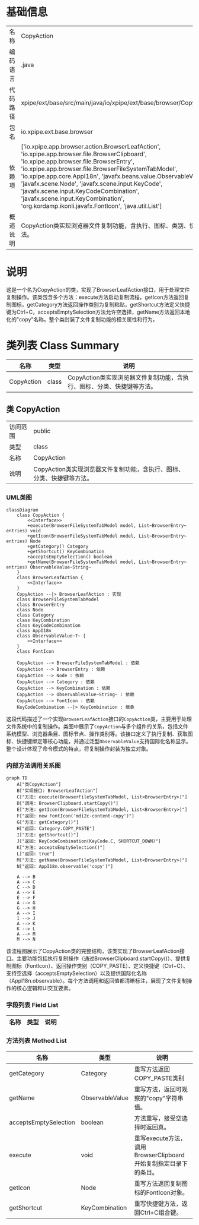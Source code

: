 # 基础信息

|      |      |
|------|------|
| 名称 | CopyAction |
| 编码语言 | .java |
| 代码路径 | xpipe/ext/base/src/main/java/io/xpipe/ext/base/browser/CopyAction.java |
| 包名 | io.xpipe.ext.base.browser |
| 依赖项 | ['io.xpipe.app.browser.action.BrowserLeafAction', 'io.xpipe.app.browser.file.BrowserClipboard', 'io.xpipe.app.browser.file.BrowserEntry', 'io.xpipe.app.browser.file.BrowserFileSystemTabModel', 'io.xpipe.app.core.AppI18n', 'javafx.beans.value.ObservableValue', 'javafx.scene.Node', 'javafx.scene.input.KeyCode', 'javafx.scene.input.KeyCodeCombination', 'javafx.scene.input.KeyCombination', 'org.kordamp.ikonli.javafx.FontIcon', 'java.util.List'] |
| 概述说明 | CopyAction类实现浏览器文件复制功能，含执行、图标、类别、快捷键等方法。 |

# 说明

这是一个名为CopyAction的类，实现了BrowserLeafAction接口，用于处理文件复制操作。该类包含多个方法：execute方法启动复制流程，getIcon方法返回复制图标，getCategory方法返回操作类别为复制粘贴，getShortcut方法定义快捷键为Ctrl+C，acceptsEmptySelection方法允许空选择，getName方法返回本地化的"copy"名称。整个类封装了文件复制功能的相关属性和行为。

# 类列表 Class Summary

| 名称   | 类型  | 说明 |
|-------|------|-------------|
| CopyAction | class | CopyAction类实现浏览器文件复制功能，含执行、图标、分类、快捷键等方法。 |



## 类 CopyAction

|      |      |
|------|------|
| 访问范围 | public |
| 类型 | class |
| 名称 | CopyAction |
| 说明 | CopyAction类实现浏览器文件复制功能，含执行、图标、分类、快捷键等方法。 |


### UML类图

```mermaid
classDiagram
    class CopyAction {
        <<Interface>>
        +execute(BrowserFileSystemTabModel model, List~BrowserEntry~ entries) void
        +getIcon(BrowserFileSystemTabModel model, List~BrowserEntry~ entries) Node
        +getCategory() Category
        +getShortcut() KeyCombination
        +acceptsEmptySelection() boolean
        +getName(BrowserFileSystemTabModel model, List~BrowserEntry~ entries) ObservableValue~String~
    }
    class BrowserLeafAction {
        <<Interface>>
    }
    CopyAction --|> BrowserLeafAction : 实现
    class BrowserFileSystemTabModel
    class BrowserEntry
    class Node
    class Category
    class KeyCombination
    class KeyCodeCombination
    class AppI18n
    class ObservableValue~T~ {
        <<Interface>>
    }
    class FontIcon

    CopyAction --> BrowserFileSystemTabModel : 依赖
    CopyAction --> BrowserEntry : 依赖
    CopyAction --> Node : 依赖
    CopyAction --> Category : 依赖
    CopyAction --> KeyCombination : 依赖
    CopyAction --> ObservableValue~String~ : 依赖
    CopyAction --> FontIcon : 依赖
    KeyCodeCombination --|> KeyCombination : 继承
```

这段代码描述了一个实现`BrowserLeafAction`接口的`CopyAction`类，主要用于处理文件系统中的复制操作。类图中展示了`CopyAction`与多个组件的关系，包括文件系统模型、浏览器条目、图标节点、操作类别等。该接口定义了执行复制、获取图标、快捷键绑定等核心功能，并通过泛型`ObservableValue`支持国际化名称显示。整个设计体现了命令模式的特点，将复制操作封装为独立对象。


### 内部方法调用关系图

```mermaid
graph TD
    A["类CopyAction"]
    B["实现接口: BrowserLeafAction"]
    C["方法: execute(BrowserFileSystemTabModel, List<BrowserEntry>)"]
    D["调用: BrowserClipboard.startCopy()"]
    E["方法: getIcon(BrowserFileSystemTabModel, List<BrowserEntry>)"]
    F["返回: new FontIcon('mdi2c-content-copy')"]
    G["方法: getCategory()"]
    H["返回: Category.COPY_PASTE"]
    I["方法: getShortcut()"]
    J["返回: KeyCodeCombination(KeyCode.C, SHORTCUT_DOWN)"]
    K["方法: acceptsEmptySelection()"]
    L["返回: true"]
    M["方法: getName(BrowserFileSystemTabModel, List<BrowserEntry>)"]
    N["返回: AppI18n.observable('copy')"]

    A --> B
    A --> C
    C --> D
    A --> E
    E --> F
    A --> G
    G --> H
    A --> I
    I --> J
    A --> K
    K --> L
    A --> M
    M --> N
```

该流程图展示了CopyAction类的完整结构，该类实现了BrowserLeafAction接口。主要功能包括执行复制操作（通过BrowserClipboard.startCopy()）、提供复制图标（FontIcon）、返回操作类别（COPY_PASTE）、定义快捷键（Ctrl+C）、支持空选择（acceptsEmptySelection）以及提供国际化名称（AppI18n.observable）。每个方法调用和返回值都清晰标注，展现了文件复制操作的核心逻辑和UI交互要素。

### 字段列表 Field List

| 名称  | 类型  | 说明 |
|-------|-------|------|

### 方法列表 Method List

| 名称  | 类型  | 说明 |
|-------|-------|------|
| getCategory | Category | 重写方法返回COPY_PASTE类别 |
| getName | ObservableValue<String> | 重写方法，返回可观察的"copy"字符串值。 |
| acceptsEmptySelection | boolean | 方法重写，接受空选择时返回真。 |
| execute | void | 重写execute方法，调用BrowserClipboard开始复制指定目录下的条目。 |
| getIcon | Node | 重写方法返回复制图标的FontIcon对象。 |
| getShortcut | KeyCombination | 重写快捷键方法，返回Ctrl+C组合键。 |




